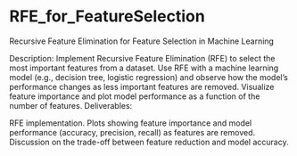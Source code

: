 # RFE_for_FeatureSelection
Recursive Feature Elimination for Feature Selection in Machine Learning

Description: Implement Recursive Feature Elimination (RFE) to select the most important features from a dataset. Use RFE with a machine learning model (e.g., decision tree, logistic regression) and observe how the model’s performance changes as less important features are removed. Visualize feature importance and plot model performance as a function of the number of features.
Deliverables:

RFE implementation.
Plots showing feature importance and model performance (accuracy, precision, recall) as features are removed.
Discussion on the trade-off between feature reduction and model accuracy.
